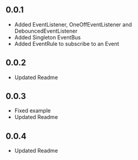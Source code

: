 ## 0.0.1

* Added EventListener, OneOffEventListener and DebouncedEventListener
* Added Singleton EventBus
* Added EventRule to subscribe to an Event

## 0.0.2

* Updated Readme

## 0.0.3

* Fixed example
* Updated Readme

## 0.0.4

* Updated Readme